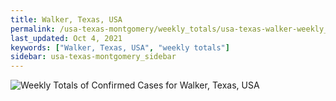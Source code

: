 ```yaml
---
title: Walker, Texas, USA
permalink: /usa-texas-montgomery/weekly_totals/usa-texas-walker-weekly_totals.html
last_updated: Oct 4, 2021
keywords: ["Walker, Texas, USA", "weekly totals"]
sidebar: usa-texas-montgomery_sidebar
---
```


![Weekly Totals of Confirmed Cases for Walker, Texas, USA](/covid_tracker/images/graphs/usa-texas-walker-weekly_totals_graph.png)
